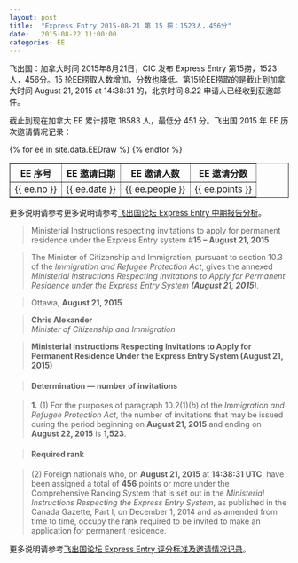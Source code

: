 ```yaml
---
layout: post
title:  "Express Entry 2015-08-21 第 15 捞：1523人，456分"
date:   2015-08-22 11:00:00
categories: EE
---
```


飞出国：加拿大时间 2015年8月21日，CIC 发布 Express Entry 第15捞，1523人，456分。15 轮EE捞取人数增加，分数也降低。第15轮EE捞取的是截止到加拿大时间 August 21, 2015 at  14:38:31 的，北京时间 8.22 申请人已经收到获邀邮件。

截止到现在加拿大 EE 累计捞取 18583 人，最低分 451 分。飞出国 2015 年 EE 历次邀请情况记录：

<table border = "1" cellpadding="1" cellspacing="0">
  <tr>
    <th>EE 序号</th>
    <th>EE 邀请日期</th>
    <th>EE 邀请人数</th>
    <th>EE 邀请分数</th>
  </tr>
{% for ee in site.data.EEDraw %}
<tr>
<td> {{ ee.no }} </td>
<td> {{ ee.date }} </td>
<td> {{ ee.people }} </td>
<td> {{ ee.points }} </td>
</tr>
{% endfor %}
</table> 

更多说明请参考更多说明请参考<a href="http://bbs.fcgvisa.com/t/ee-2015-express-entry-mid-year-report/6202" target="_blank">飞出国论坛 Express Entry 中期报告分析</a>。

> Ministerial Instructions respecting invitations to apply for permanent residence under the Express Entry system #<strong>15 – August 21, 2015</strong>

> The Minister of Citizenship and Immigration, pursuant to section 10.3 of the _Immigration and Refugee Protection Act_, gives the annexed _Ministerial Instructions Respecting Invitations to Apply for Permanent Residence under the Express Entry System <strong>(August 21, 2015</strong>)._

> Ottawa, <strong>August 21, 2015</strong>

> <strong>Chris Alexander</strong>  
>  _Minister of Citizenship and Immigration_

> <strong>Ministerial Instructions Respecting Invitations to Apply for Permanent Residence Under the Express Entry System <strong>(August 21, 2015)</strong></strong>

> #### Determination — number of invitations

> **1.** (1) For the purposes of paragraph 10.2(1)(_b_) of the _Immigration and Refugee Protection Act_, the number of invitations that may be issued during the period beginning on **<strong>August 21, 2015</strong>** and ending on **<strong>August 22, 2015</strong>** is **1,523**.

> #### Required rank

> (2) Foreign nationals who, on **<strong>August 21, 2015</strong>** at **14:38:31 UTC**, have been assigned a total of **456** points or more under the Comprehensive Ranking System that is set out in the _Ministerial Instructions Respecting the Express Entry System_, as published in the Canada Gazette, Part I, on December 1, 2014 and as amended from time to time, occupy the rank required to be invited to make an application for permanent residence.

更多说明请参考<a href="http://bbs.fcgvisa.com/t/2015-express-entry-crs-ita/1710/" target="_blank">飞出国论坛 Express Entry 评分标准及邀请情况记录</a>。